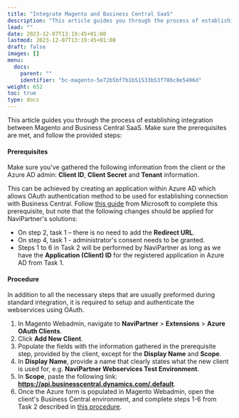 ```yaml
---
title: "Integrate Magento and Business Central SaaS"
description: "This article guides you through the process of establishing integration between Magento and Business Central SaaS."
lead: ""
date: 2023-12-07T13:19:45+01:00
lastmod: 2023-12-07T13:19:45+01:00
draft: false
images: []
menu:
  docs:
    parent: ""
    identifier: "bc-magento-5e72b5bf7b1b51533b53f786c8e5496d"
weight: 652
toc: true
type: docs
---
```


This article guides you through the process of establishing integration between Magento and Business Central SaaS. Make sure the prerequisites are met, and follow the provided steps:

#### Prerequisites

Make sure you've gathered the following information from the client or the Azure AD admin: **Client ID**, **Client Secret** and **Tenant** information.            



This can be achieved by creating an application within Azure AD which allows OAuth authentication method to be used for establishing connection with Business Central. Follow [<ins>this guide<ins>](https://learn.microsoft.com/en-us/dynamics365/business-central/dev-itpro/administration/automation-apis-using-s2s-authentication) from Microsoft to complete this prerequisite, but note that the following changes should be applied for NaviPartner's solutions:
  - On step 2, task 1 – there is no need to add the **Redirect URL**.
  - On step 4, task 1 - administrator's consent needs to be granted.
  - Steps 1 to 6 in Task 2 will be performed by NaviPartner as long as we have the **Application (Client) ID** for the registered application in Azure AD from Task 1. 

#### Procedure

In addition to all the necessary steps that are usually preformed during standard integration, it is required to setup and authenticate the webservices using OAuth.  

1. In Magento Webadmin, navigate to **NaviPartner** > **Extensions** > **Azure OAuth Clients**.
2. Click **Add New Client**.
3. Populate the fields with the information gathered in the prerequisite step, provided by the client, except for the **Display Name** and **Scope**.     
4. In **Display Name**, provide a name that clearly states what the new client is used for, e.g. **NaviPartner Webservices Test Environment**.
5. In **Scope**, paste the following link: **https://api.businesscentral.dynamics.com/.default**.
6. Once the Azure form is populated in Magento Webadmin, open the client's Business Central environment, and complete steps 1-6 from Task 2 described in [<ins>this procedure<ins>](https://learn.microsoft.com/en-us/dynamics365/business-central/dev-itpro/administration/automation-apis-using-s2s-authentication).